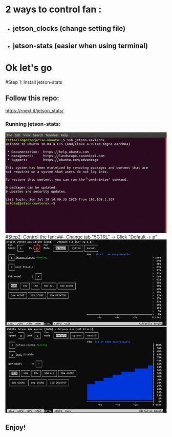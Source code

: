 # 2 ways to control fan :
- ## jetson_clocks (change setting file)
- ## jetson-stats (easier when using terminal)


# Ok let's go
#Step 1: Install jetson-stats
## Follow this repo: 
https://rnext.it/jetson_stats/
### Running jetson-stats:
![gif/jtop](gif/jtop.gif)
#Step2: Control the fan:
##- Change tab "5CTRL" -> Click "Default -> p"
![img_21.png](img_21.png)
![img_22.png](img_22.png)
## Enjoy!